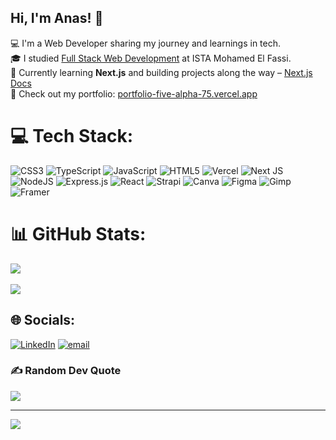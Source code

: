 
## Hi, I'm Anas! 👋<br>
💻 I'm a Web Developer sharing my journey and learnings in tech.  <br>
🎓 I studied [Full Stack Web Development](https://youtu.be/Dd_4zfmY-aA?si=3NnnJ-j5ls7johlv) at ISTA Mohamed El Fassi.  <br>
🚀 Currently learning **Next.js** and building projects along the way – [Next.js Docs](https://nextjs.org/docs)  <br>
🎨 Check out my portfolio: [portfolio-five-alpha-75.vercel.app](https://portfolio-five-alpha-75.vercel.app/)

# 💻 Tech Stack:
![CSS3](https://img.shields.io/badge/css3-%231572B6.svg?style=for-the-badge&logo=css3&logoColor=white) ![TypeScript](https://img.shields.io/badge/typescript-%23007ACC.svg?style=for-the-badge&logo=typescript&logoColor=white) ![JavaScript](https://img.shields.io/badge/javascript-%23323330.svg?style=for-the-badge&logo=javascript&logoColor=%23F7DF1E) ![HTML5](https://img.shields.io/badge/html5-%23E34F26.svg?style=for-the-badge&logo=html5&logoColor=white) ![Vercel](https://img.shields.io/badge/vercel-%23000000.svg?style=for-the-badge&logo=vercel&logoColor=white) ![Next JS](https://img.shields.io/badge/Next-black?style=for-the-badge&logo=next.js&logoColor=white) ![NodeJS](https://img.shields.io/badge/node.js-6DA55F?style=for-the-badge&logo=node.js&logoColor=white) ![Express.js](https://img.shields.io/badge/express.js-%23404d59.svg?style=for-the-badge&logo=express&logoColor=%2361DAFB) ![React](https://img.shields.io/badge/react-%2320232a.svg?style=for-the-badge&logo=react&logoColor=%2361DAFB) ![Strapi](https://img.shields.io/badge/strapi-%232E7EEA.svg?style=for-the-badge&logo=strapi&logoColor=white) ![Canva](https://img.shields.io/badge/Canva-%2300C4CC.svg?style=for-the-badge&logo=Canva&logoColor=white) ![Figma](https://img.shields.io/badge/figma-%23F24E1E.svg?style=for-the-badge&logo=figma&logoColor=white) ![Gimp](https://img.shields.io/badge/Gimp-657D8B?style=for-the-badge&logo=gimp&logoColor=FFFFFF) ![Framer](https://img.shields.io/badge/Framer-black?style=for-the-badge&logo=framer&logoColor=blue)

# 📊 GitHub Stats:
![](https://github-readme-stats.vercel.app/api?username=anaselass&theme=radical&hide_border=false&include_all_commits=false&count_private=false)
<br>
<br />
![](https://github-profile-trophy.vercel.app/?username=anaselass&theme=radical&no-frame=true&no-bg=true&margin-w=4)

## 🌐 Socials:
[![LinkedIn](https://img.shields.io/badge/LinkedIn-%230077B5.svg?logo=linkedin&logoColor=white)](www.linkedin.com/in/anas-el-assri-852920279) [![email](https://img.shields.io/badge/Email-D14836?logo=gmail&logoColor=white)](mailto:anas.elassri.01@gmail.com) 

### ✍️ Random Dev Quote
![](https://quotes-github-readme.vercel.app/api?type=horizontal&theme=radical)

---
[![](https://visitcount.itsvg.in/api?id=anaselass&icon=0&color=0)](https://visitcount.itsvg.in)

<!-- Proudly created with GPRM ( https://gprm.itsvg.in ) -->
